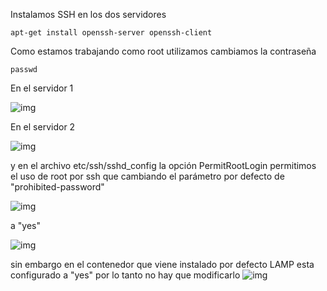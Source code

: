 Instalamos SSH en los dos servidores
~~~
apt-get install openssh-server openssh-client
~~~

Como estamos trabajando como root utilizamos cambiamos la contraseña 
~~~
passwd
~~~
En el servidor 1

![img](https://github.com/donas11/swap1617/blob/master/Prácticas/Práctica1/1.png)

En el servidor 2

![img](https://github.com/donas11/swap1617/blob/master/Prácticas/Práctica1/2.png)



y en el archivo etc/ssh/sshd_config la opción PermitRootLogin 
 permitimos el uso de root por ssh que cambiando el parámetro por defecto de "prohibited-password" 

![img](https://github.com/donas11/swap1617/blob/master/Prácticas/Práctica1/3.png)

a "yes"

![img](https://github.com/donas11/swap1617/blob/master/Prácticas/Práctica1/4.png)

sin embargo en el contenedor que viene instalado por defecto LAMP esta configurado a "yes" por lo tanto no hay que modificarlo 
![img](https://github.com/donas11/swap1617/blob/master/Prácticas/Práctica1/5.jpg)
